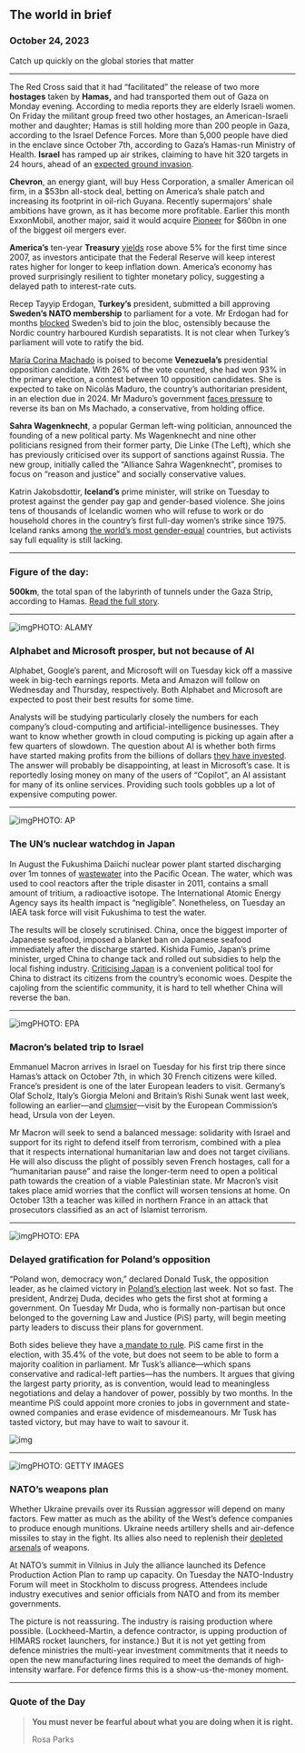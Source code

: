## The world in brief

### October 24, 2023

Catch up quickly on the global stories that matter



------



The Red Cross said that it had “facilitated” the release of two more **hostages** taken by **Hamas,** and had transported them out of Gaza on Monday evening. According to media reports they are elderly Israeli women. On Friday the militant group freed two other hostages, an American-Israeli mother and daughter; Hamas is still holding more than 200 people in Gaza, according to the Israel Defence Forces. More than 5,000 people have died in the enclave since October 7th, according to Gaza’s Hamas-run Ministry of Health. **Israel** has ramped up air strikes, claiming to have hit 320 targets in 24 hours, ahead of an [expected ground invasion](https://www.economist.com/middle-east-and-africa/2023/10/22/israels-window-of-legitimacy-in-gaza-is-shrinking).

**Chevron**, an energy giant, will buy Hess Corporation, a smaller American oil firm, in a $53bn all-stock deal, betting on America’s shale patch and increasing its footprint in oil-rich Guyana. Recently supermajors’ shale ambitions have grown, as it has become more profitable. Earlier this month ExxonMobil, another major, said it would acquire [Pioneer](https://www.economist.com/business/2023/10/11/why-exxonmobil-is-paying-60bn-for-pioneer) for $60bn in one of the biggest oil mergers ever.

**America’s** ten-year **Treasury** [yields](https://www.economist.com/finance-and-economics/2023/10/04/a-surge-in-global-bond-yields-threatens-trouble) rose above 5% for the first time since 2007, as investors anticipate that the Federal Reserve will keep interest rates higher for longer to keep inflation down. America’s economy has proved surprisingly resilient to tighter monetary policy, suggesting a delayed path to interest-rate cuts.

Recep Tayyip Erdogan, **Turkey’s** president, submitted a bill approving **Sweden’s NATO membership** to parliament for a vote. Mr Erdogan had for months [blocked](https://www.economist.com/the-economist-explains/2023/07/10/why-is-turkey-blocking-sweden-from-joining-nato) Sweden’s bid to join the bloc, ostensibly because the Nordic country harboured Kurdish separatists. It is not clear when Turkey’s parliament will vote to ratify the bid.

[María Corina Machado](https://www.economist.com/the-americas/2023/06/29/if-venezuelas-elections-were-fair-this-would-be-the-front-runner) is poised to become **Venezuela’s** presidential opposition candidate. With 26% of the vote counted, she had won 93% in the primary election, a contest between 10 opposition candidates. She is expected to take on Nicolás Maduro, the country’s authoritarian president, in an election due in 2024. Mr Maduro’s government [faces pressure](https://www.economist.com/the-americas/2023/10/19/joe-biden-lifts-sanctions-on-venezuela-but-not-without-conditions) to reverse its ban on Ms Machado, a conservative, from holding office.

**Sahra Wagenknecht**, a popular German left-wing politician, announced the founding of a new political party. Ms Wagenknecht and nine other politicians resigned from their former party, Die Linke (The Left), which she has previously criticised over its support of sanctions against Russia. The new group, initially called the “Alliance Sahra Wagenknecht”, promises to focus on “reason and justice” and socially conservative values.

Katrin Jakobsdottir, **Iceland’s** prime minister, will strike on Tuesday to protest against the gender pay gap and gender-based violence. She joins tens of thousands of Icelandic women who will refuse to work or do household chores in the country’s first full-day women’s strike since 1975. Iceland ranks among [the world’s most gender-equal](https://www.economist.com/graphic-detail/glass-ceiling-index) countries, but activists say full equality is still lacking.



------



### Figure of the day: 

**500km**, the total span of the labyrinth of tunnels under the Gaza Strip, according to Hamas. [Read the full story](https://www.economist.com/middle-east-and-africa/2023/10/22/israels-window-of-legitimacy-in-gaza-is-shrinking).



------



![img](https://niceboy.online/insight/public/Espresso/PHOTOS/20231028_dap303.jpg)PHOTO: ALAMY

### Alphabet and Microsoft prosper, but not because of AI

Alphabet, Google’s parent, and Microsoft will on Tuesday kick off a massive week in big-tech earnings reports. Meta and Amazon will follow on Wednesday and Thursday, respectively. Both Alphabet and Microsoft are expected to post their best results for some time.

Analysts will be studying particularly closely the numbers for each company’s cloud-computing and artificial-intelligence businesses. They want to know whether growth in cloud computing is picking up again after a few quarters of slowdown. The question about AI is whether both firms have started making profits from the billions of dollars [they have invested](https://www.economist.com/briefing/2023/09/27/how-microsoft-could-supplant-apple-as-the-worlds-most-valuable-firm). The answer will probably be disappointing, at least in Microsoft’s case. It is reportedly losing money on many of the users of “Copilot”, an AI assistant for many of its online services. Providing such tools gobbles up a lot of expensive computing power.



------



![img](https://niceboy.online/insight/public/Espresso/PHOTOS/20231028_dap310.jpg)PHOTO: AP

### The UN’s nuclear watchdog in Japan

In August the Fukushima Daiichi nuclear power plant started discharging over 1m tonnes of [wastewater](https://www.economist.com/asia/2023/07/13/asia-is-rowing-about-fukushima-nuclear-wastewater) into the Pacific Ocean. The water, which was used to cool reactors after the triple disaster in 2011, contains a small amount of tritium, a radioactive isotope. The International Atomic Energy Agency says its health impact is “negligible”. Nonetheless, on Tuesday an IAEA task force will visit Fukushima to test the water.

The results will be closely scrutinised. China, once the biggest importer of Japanese seafood, imposed a blanket ban on Japanese seafood immediately after the discharge started. Kishida Fumio, Japan’s prime minister, urged China to change tack and rolled out subsidies to help the local fishing industry. [Criticising Japan](https://www.economist.com/china/2023/08/30/china-is-stoking-anger-over-japans-release-of-nuclear-wastewater) is a convenient political tool for China to distract its citizens from the country’s economic woes. Despite the cajoling from the scientific community, it is hard to tell whether China will reverse the ban.



------



![img](https://niceboy.online/insight/public/Espresso/PHOTOS/20231028_dap309.jpg)PHOTO: EPA

### Macron’s belated trip to Israel

Emmanuel Macron arrives in Israel on Tuesday for his first trip there since Hamas’s attack on October 7th, in which 30 French citizens were killed. France’s president is one of the later European leaders to visit. Germany’s Olaf Scholz, Italy’s Giorgia Meloni and Britain’s Rishi Sunak went last week, following an earlier—and [clumsier](https://www.economist.com/europe/2023/10/19/the-eus-response-to-the-crisis-in-israel-exposes-its-limits)—visit by the European Commission’s head, Ursula von der Leyen.

Mr Macron will seek to send a balanced message: solidarity with Israel and support for its right to defend itself from terrorism, combined with a plea that it respects international humanitarian law and does not target civilians. He will also discuss the plight of possibly seven French hostages, call for a “humanitarian pause” and raise the longer-term need to open a political path towards the creation of a viable Palestinian state. Mr Macron’s visit takes place amid worries that the conflict will worsen tensions at home. On October 13th a teacher was killed in northern France in an attack that prosecutors classified as an act of Islamist terrorism.



------



![img](https://niceboy.online/insight/public/Espresso/PHOTOS/20231028_dap302.jpg)PHOTO: EPA

### Delayed gratification for Poland’s opposition

“Poland won, democracy won,” declared Donald Tusk, the opposition leader, as he claimed victory in [Poland’s election](https://www.economist.com/leaders/2023/10/17/poland-shows-that-populists-can-be-beaten) last week. Not so fast. The president, Andrzej Duda, decides who gets the first shot at forming a government. On Tuesday Mr Duda, who is formally non-partisan but once belonged to the governing Law and Justice (PiS) party, will begin meeting party leaders to discuss their plans for government.

Both sides believe they have a[ mandate to rule](https://www.economist.com/europe/2023/10/15/poland-gives-pro-european-liberals-a-big-win). PiS came first in the election, with 35.4% of the vote, but does not seem to be able to form a majority coalition in parliament. Mr Tusk’s alliance—which spans conservative and radical-left parties—has the numbers. It argues that giving the largest party priority, as is convention, would lead to meaningless negotiations and delay a handover of power, possibly by two months. In the meantime PiS could appoint more cronies to jobs in government and state-owned companies and erase evidence of misdemeanours. Mr Tusk has tasted victory, but may have to wait to savour it.

![img](https://niceboy.online/insight/public/Espresso/PHOTOS/20231028_DAC133.jpg)



------



![img](https://niceboy.online/insight/public/Espresso/PHOTOS/20231028_dap311.jpg)PHOTO: GETTY IMAGES

### NATO’s weapons plan

Whether Ukraine prevails over its Russian aggressor will depend on many factors. Few matter as much as the ability of the West’s defence companies to produce enough munitions. Ukraine needs artillery shells and air-defence missiles to stay in the fight. Its allies also need to replenish their [depleted arsenals](https://www.economist.com/graphic-detail/2023/07/20/could-ukraines-allies-be-doing-more) of weapons.

At NATO’s summit in Vilnius in July the alliance launched its Defence Production Action Plan to ramp up capacity. On Tuesday the NATO-Industry Forum will meet in Stockholm to discuss progress. Attendees include industry executives and senior officials from NATO and from its member governments.

The picture is not reassuring. The industry is raising production where possible. (Lockheed-Martin, a defence contractor, is upping production of HIMARS rocket launchers, for instance.) But it is not yet getting from defence ministries the multi-year investment commitments that it needs to open the new manufacturing lines required to meet the demands of high-intensity warfare. For defence firms this is a show-us-the-money moment.



------



### Quote of the Day

> **You must never be fearful about what you are doing when it is right.**
>
> Rosa Parks



